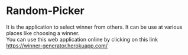 # Random-Picker
It is the application to select winner from others. It can be use at various places like choosing a winner.
<br/>
You can use this web application online by clicking on this link https://winner-generator.herokuapp.com/
